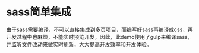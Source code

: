 # sass简单集成

由于sass需要编译，不可以直接集成到多页项目，而编写好sass再编译成css，再开发过程中也麻烦，不能实时预览开发，因此，此demo使用了gulp来编译sass，并监听文件改动来做实时刷新，大大提高开发效率和开发体验。